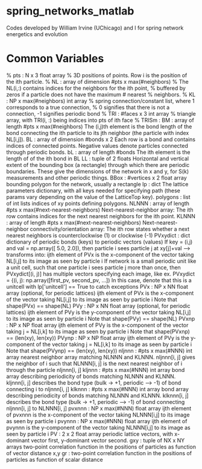 # spring_networks_matlab
Codes developed by William Irvine (UChicago) and I for spring network energetics and evolution


Common Variables
================
% pts : N x 3 float array
%   3D positions of points. Row i is the position of the ith particle.
% NL : array of dimension #pts x max(#neighbors)
%   The NL(i,:) contains indices for the neighbors for the ith point, 
%   buffered by zeros if a particle does not have the maximum # nearest 
%   neighbors.
% KL : NP x max(#neighbors) int array
%   spring connection/constant list, where 1 corresponds to a true connection,
%   0 signifies that there is not a connection, -1 signifies periodic bond
% TRI : #faces x 3 int array
%   triangle array, with TRI(i, :) being indices into pts of ith face
% TRISm : 
BM : array of length #pts x max(#neighbors)
    The (i,j)th element is the bond length of the bond connecting the ith particle to its jth neighbor (the particle with index NL[i,j]).
BL : array of dimension #bonds x 2
    Each row is a bond and contains indices of connected points. Negative values denote particles connected through periodic bonds.
bL : array of length #bonds
    The ith element is the length of of the ith bond in BL
LL : tuple of 2 floats
    Horizontal and vertical extent of the bounding box (a rectangle) through which there are periodic boundaries.
    These give the dimensions of the network in x and y, for S(k) measurements and other periodic things.
BBox : #vertices x 2 float array
    bounding polygon for the network, usually a rectangle
lp : dict
    The lattice parameters dictionary, with all keys needed for specifying path (these params vary depending on the
    value of the LatticeTop key).
polygons : list of int lists
    indices of xy points defining polygons.
NLNNN : array of length #pts x max(#next-nearest-neighbors)
    Next-nearest-neighbor array: The ith row contains indices for the next nearest neighbors for the ith point.
KLNNN : array of length #pts x max(#next-nearest-neighbors)
    Next-nearest-neighbor connectivity/orientation array:
    The ith row states whether a next nearest neighbors is counterclockwise (1) or clockwise (-1)
PVxydict : dict
    dictionary of periodic bonds (keys) to periodic vectors (values)
    If key = (i,j) and val = np.array([ 5.0, 2.0]), then particle i sees particle j at xy[j]+val
    --> transforms into:  ijth element of PVx is the x-component of the vector taking NL[i,j] to its image as 
    seen by particle i
    If network is a small periodic unit like a unit cell, such that one particle i sees particle j more than once,
    then PVxydict[(i, j)] has multiple vectors specifying each image, like
    ex. PVxydict = {(i, j): np.array([first_pv, second_pv, ...])
    In this case, denote that this is a unitcell with lp['unitcell'] == True to catch exceptions
PVx : NP x NN float array (optional, for periodic lattices)
    ijth element of PVx is the x-component of the vector taking NL[i,j] to its image as seen by particle i 
    Note that shape(PVx) == shape(NL)
PVy : NP x NN float array (optional, for periodic lattices)
    ijth element of PVy is the y-component of the vector taking NL[i,j] to its image as seen by particle i
    Note that shape(PVy) == shape(NL)
PVxnp : NP x NP float array
    ijth element of PVy is the x-component of the vector taking j = NL[i,k] to its image as seen by particle i
    Note that shape(PVxnp) == (len(xy), len(xy))
PVynp : NP x NP float array
    ijth element of PVy is the y-component of the vector taking j = NL[i,k] to its image as seen by particle i
    Note that shape(PVynp) == (len(xy), len(xy))
nljnnn : #pts x max(#NNN) int array
    nearest neighbor array matching NLNNN and KLNNN. nljnnn[i, j] gives the neighbor of i such that NLNNN[i, j] is
    the next nearest neighbor of i through the particle nljnnn[i, j]
kljnnn : #pts x max(#NNN) int array
    bond array describing periodicity of bonds matching NLNNN and KLNNN. kljnnn[i, j] describes the bond type
    (bulk -> +1, periodic --> -1) of bond connecting i to nljnnn[i, j]
klknnn : #pts x max(#NNN) int array
    bond array describing periodicity of bonds matching NLNNN and KLNNN. klknnn[i, j] describes the bond type
    (bulk -> +1, periodic --> -1) of bond connecting nljnnn[i, j] to NLNNN[i, j]
pvxnnn : NP x max(#NNN) float array
    ijth element of pvxnnn is the x-component of the vector taking NLNNN[i,j] to its image as seen by particle i
pvynnn : NP x max(#NNN) float array
    ijth element of pvynnn is the y-component of the vector taking NLNNN[i,j] to its image as seen by particle i
PV : 2 x 2 float array
    periodic lattice vectors, with x-dominant vector first, y-dominant vector second.
gxy : tuple of NX x NY arrays
    two-point correlation function in the positions of particles as function of vector distance x,y
gr :
    two-point correlation function in the positions of particles as function of scalar distance

